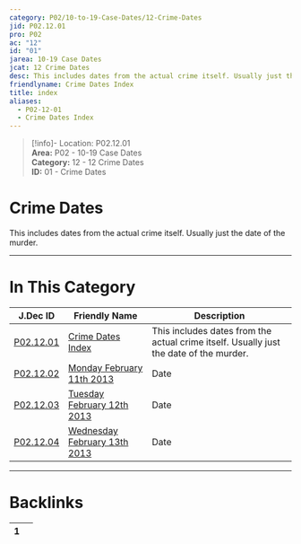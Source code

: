 ```yaml
---  
category: P02/10-to-19-Case-Dates/12-Crime-Dates  
jid: P02.12.01  
pro: P02  
ac: "12"  
id: "01"  
jarea: 10-19 Case Dates  
jcat: 12 Crime Dates  
desc: This includes dates from the actual crime itself. Usually just the date of the murder.  
friendlyname: Crime Dates Index  
title: index  
aliases:  
  - P02-12-01  
  - Crime Dates Index  
---  
```

>[!info]- Location: P02.12.01  
>**Area:** P02 - 10-19 Case Dates  
>**Category:** 12 - 12 Crime Dates  
>**ID:** 01 - Crime Dates  
  
# Crime Dates  
  
This includes dates from the actual crime itself. Usually just the date of the murder.  
  
  
  
---  
# In This Category  
  
| J.Dec ID                                                                                                                       | Friendly Name                                                                                                                                     | Description                                                                            |  
| ------------------------------------------------------------------------------------------------------------------------------ | ------------------------------------------------------------------------------------------------------------------------------------------------- | -------------------------------------------------------------------------------------- |  
| [P02.12.01](index.md#)                                      | [Crime Dates Index](index.md#)                                                 | This includes dates from the actual crime itself. Usually just the date of the murder. |  
| [P02.12.02](./02-2013-02-11-Monday-February-11th-2013.md#)    | [Monday February 11th 2013](./02-2013-02-11-Monday-February-11th-2013.md#)       | Date                                                                                   |  
| [P02.12.03](./03-2013-02-12-Tuesday-February-12th-2013.md#)   | [Tuesday February 12th 2013](./03-2013-02-12-Tuesday-February-12th-2013.md#)     | Date                                                                                   |  
| [P02.12.04](./04-2013-02-13-Wednesday-February-13th-2013.md#) | [Wednesday February 13th 2013](./04-2013-02-13-Wednesday-February-13th-2013.md#) | Date                                                                                   |  
  
  
---  
# Backlinks  
<div><table class="dataview table-view-table"><thead class="table-view-thead"><tr class="table-view-tr-header"><th class="table-view-th"><span></span><span class="dataview small-text">1</span></th><th class="table-view-th"><span></span></th></tr></thead><tbody class="table-view-tbody"></tbody></table></div>